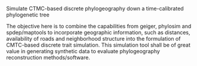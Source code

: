 Simulate CTMC-based discrete phylogeography down a time-calibrated phylogenetic tree


The objective here is to combine the capabilities from geiger, phylosim and spdep/maptools to incorporate geographic information, such as distances, availability of roads and neighborhood structure into the formulation of CMTC-based discrete trait simulation. This simulation tool shall be of great value in generating synthetic data to evaluate phylogeography reconstruction methods/software.

